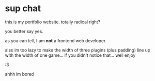 # sup chat

this is my portfolio website. totally radical right?

you better say yes.

as you can tell, I am **not** a frontend web developer.

also im too lazy to make the width of three plugins (plus padding) line up with the width of one game... if you didn't notice that... well enjoy

:3

ahhh im bored
